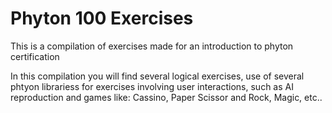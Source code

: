 # Phyton 100 Exercises

This is a compilation of exercises made for an introduction to phyton certification

In this compilation you will find several logical exercises, use of several phtyon librariess for exercises involving user interactions, such as AI reproduction and games like: Cassino, Paper Scissor and Rock, Magic, etc..


